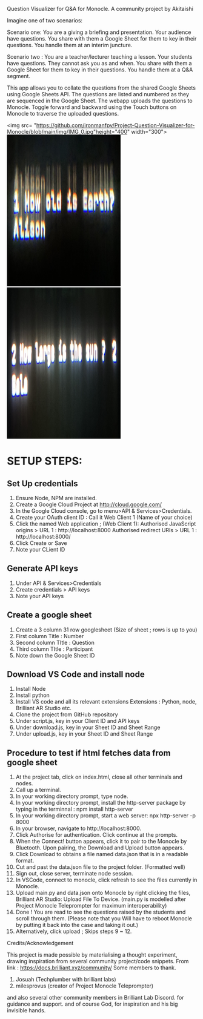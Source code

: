 Question Visualizer for Q&A for Monocle. 
A community project by Akitaishi

Imagine one of two scenarios:

Scenario one: You are a giving a briefing and presentation. Your
audience have questions. You share with them a Google Sheet for them to
key in their questions. You handle them at an interim juncture.

Scenario two : You are a teacher/lecturer teaching a lesson. Your
students have questions. They cannot ask you as and when. You share with
them a Google Sheet for them to key in their questions. You handle them
at a Q&A segment.

This app allows you to collate the questions from the shared Google
Sheets using Google Sheets API. The questions are listed and numbered as
they are sequenced in the Google Sheet. The webapp uploads the questions
to Monocle. Toggle forward and backward using the Touch buttons on
Monocle to traverse the uploaded questions.

<img src= "https://github.com/ironmanfpv/Project-Question-Visualizer-for-Monocle/blob/main/img/IMG_0.jpg"height="400" width="300">
<img src="https://github.com/ironmanfpv/Project-Question-Visualizer-for-Monocle/blob/main/img/IMG_1.jpg" height="400" width="300"><img src="https://github.com/ironmanfpv/Project-Question-Visualizer-for-Monocle/blob/main/img/IMG_2.jpg" height="400" width="300">

# SETUP STEPS: # 

## Set Up credentials ##

1.  Ensure Node, NPM are installed.
2.  Create a Google Cloud Project at http://cloud.google.com/
3.  In the Google Cloud console, go to menu\>API &
    Services\>Credentials.
4.  Create your OAuth client ID : Call it Web Client 1 (Name of your
    choice)
5.  Click the named Web application ; (Web Client 1): Authorised
    JavaScript origins \> URL 1 : http://localhost:8000 Authorised
    redirect URIs \> URL 1 : http://localhost:8000/
6.  Click Create or Save
7.  Note your CLient ID

## Generate API keys ##

1.  Under API & Services\>Credentials
2.  Create credentials \> API keys
3.  Note your API keys

## Create a google sheet ## 
1. Create a 3 column 31 row googlesheet
(Size of sheet ; rows is up to you) 
2. First column Title : Number 
3. Second column TItle : Question 
4. Third column TItle : Participant 
5. Note down the Google Sheet ID

## Download VS Code and install node ##

1.  Install Node
2.  Install python
3.  Install VS code and all its relevant extensions Extensions : Python,
    node, Brilliant AR Studio etc.
4.  Clone the project from GitHub repository
5.  Under script.js, key in your Client ID and API keys
6.  Under download.js, key in your Sheet ID and Sheet Range
7.  Under upload.js, key in your Sheet ID and Sheet Range

## Procedure to test if html fetches data from google sheet ##

1.  At the project tab, click on index.html, close all other terminals
    and nodes.
2.  Call up a terminal.
3.  In your working directory prompt, type node.
4.  In your working directory prompt, install the http-server package by
    typing in the terminnal : npm install http-server
5.  In your working directory prompt, start a web server: npx
    http-server -p 8000
6.  In your browser, navigate to http://localhost:8000.
7.  Click Authorise for authentication. Click continue at the prompts.
8.  When the Connect! button appears, click it to pair to the Monocle by
    Bluetooth. Upon pairing, the Download and Upload button appears.
9.  Click Download to obtains a file named data.json that is in a
    readable format.
10. Cut and past the data.json file to the project folder. (Formatted
    well)
11. Sign out, close server, terminate node session.
12. In VSCode, connect to monocle, click refresh to see the files
    currently in Monocle.
13. Upload main.py and data.json onto Monocle by right clicking the
    files, Brilliant AR Studio: Upload File To Device. (main.py is
    modelled after Project Monocle Teleprompter for maximum
    interoperability)
14. Done ! You are read to see the questions raised by the students and
    scroll through them. (Please note that you Will have to reboot
    Monocle by putting it back into the case and taking it out.)
15. Alternatively, click upload ; Skips steps 9 \~ 12.

Credits/Acknowledgement

This project is made possible by materialising a thought experiment,
drawing inspiration from several community project/code snippets. From
link : https://docs.brilliant.xyz/community/ Some members to thank. 
1) Josuah (Techplumber with brilliant labs) 
2) milesprovus (creator of Project Monocle Teleprompter)

and also several other community members in Brilliant Lab Discord. for
guidance and support. and of course God, for inspiration and his big
invisible hands.
